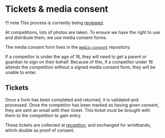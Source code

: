 # Tickets & media consent

!!! note
    This process is currently being [reviewed](https://github.com/srobo/tasks/issues/286).

At competitions, lots of photos are taken. To ensure we have the right to use and distribute them, we use media consent forms.

The media consent form lives in the [`media-consent`](https://github.com/srobo/media-consent) repository.

If a competitor is under the age of 16, they will need to get a parent or guardian to sign on their behalf. Because of this, if a competitor under 16 attends the competition without a signed media consent form, they will be unable to enter.

## Tickets

Once a form has been completed and returned, it is validated and processed. Once the competitor has been marked as having given consent, they are sent an email with their ticket. This ticket must be brought with them to the competition to gain entry.

These tickets are collected at [reception](../competition/teams/role-descriptions/reception.md), and exchanged for wristbands, which double as proof of consent.
